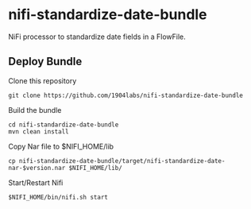 # nifi-standardize-date-bundle

NiFi processor to standardize date fields in a FlowFile.

## Deploy Bundle

Clone this repository

```shell
git clone https://github.com/1904labs/nifi-standardize-date-bundle
```

Build the bundle

```shell
cd nifi-standardize-date-bundle
mvn clean install
```

Copy Nar file to $NIFI_HOME/lib

```shell
cp nifi-standardize-date-bundle/target/nifi-standardize-date-nar-$version.nar $NIFI_HOME/lib/
```

Start/Restart Nifi

```shell
$NIFI_HOME/bin/nifi.sh start
```
